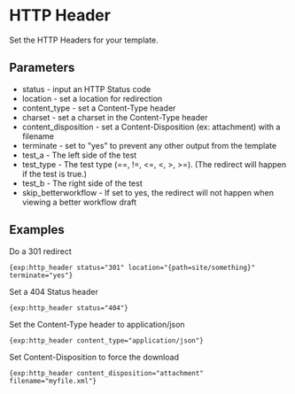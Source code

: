 # HTTP Header #

Set the HTTP Headers for your template.

## Parameters

* status - input an HTTP Status code
* location - set a location for redirection
* content_type - set a Content-Type header
* charset - set a charset in the Content-Type header
* content_disposition - set a Content-Disposition (ex: attachment) with a filename
* terminate - set to "yes" to prevent any other output from the template
* test_a - The left side of the test
* test_type - The test type (==, !=, <=, <, >, >=).  (The redirect will happen if the test is true.)
* test_b - The right side of the test
* skip_betterworkflow - If set to yes, the redirect will not happen when viewing a better workflow draft

## Examples

Do a 301 redirect

	{exp:http_header status="301" location="{path=site/something}" terminate="yes"}

Set a 404 Status header

	{exp:http_header status="404"}

Set the Content-Type header to application/json

	{exp:http_header content_type="application/json"}

Set Content-Disposition to force the download

	{exp:http_header content_disposition="attachment" filename="myfile.xml"}
